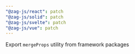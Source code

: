 ```yaml
---
"@zag-js/react": patch
"@zag-js/solid": patch
"@zag-js/svelte": patch
"@zag-js/vue": patch
---
```


Export `mergeProps` utility from framework packages
